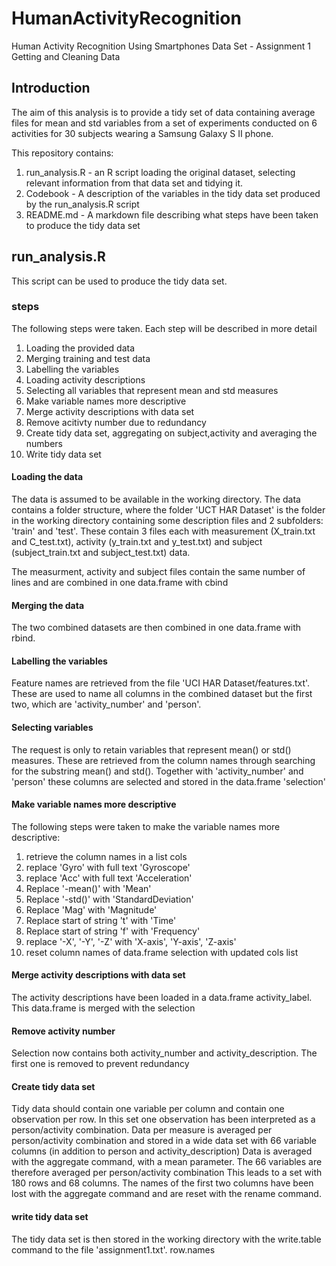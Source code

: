 # HumanActivityRecognition
Human Activity Recognition Using Smartphones Data Set - Assignment 1 Getting and Cleaning Data

## Introduction
The aim of this analysis is to provide a tidy set of data containing average files for mean and std variables from a set of experiments conducted on 6 activities for 30 subjects wearing a Samsung Galaxy S II phone. 

This repository contains:
1. run_analysis.R - an R script loading the original dataset, selecting relevant information from that data set and tidying it. 
2. Codebook - A description of the variables in the tidy data set produced by the run_analysis.R script
3. README.md - A markdown file describing what steps have been taken to produce the tidy data set

## run_analysis.R
This script can be used to produce the tidy data set. 
### steps
The following steps were taken. Each step will be described in more detail
1. Loading the provided data
2. Merging training and test data
3. Labelling the variables
4. Loading activity descriptions
5. Selecting all variables that represent mean and std measures
6. Make variable names more descriptive
7. Merge activity descriptions with data set
8. Remove acitivty number due to redundancy
9. Create tidy data set, aggregating on subject,activity and averaging the numbers
10. Write tidy data set

#### Loading the data
The data is assumed to be available in the working directory. The data contains a folder structure, where the folder 'UCT HAR Dataset' is the folder in the working directory containing some description files and 2 subfolders: 'train' and 'test'. These contain 3 files each with measurement (X_train.txt and C_test.txt), activity (y_train.txt and y_test.txt) and subject (subject_train.txt and subject_test.txt) data. 

The measurment, activity and subject files contain the same number of lines and are combined in one data.frame with cbind

#### Merging the data
The two combined datasets are then combined in one data.frame with rbind.

#### Labelling the variables
Feature names are retrieved from the file  'UCI HAR Dataset/features.txt'. These are used to name all columns in the combined dataset but the first two, which are 'activity_number' and 'person'. 

#### Selecting variables
The request is only to retain variables that represent mean() or std() measures. These are retrieved from the column names through searching for the substring mean() and std(). Together with 'activity_number' and 'person' these columns are selected and stored in the data.frame 'selection'

#### Make variable names more descriptive
The following steps were taken to make the variable names more descriptive:
1. retrieve the column names in a list cols
2. replace 'Gyro' with full text 'Gyroscope'
3. replace 'Acc' with full text 'Acceleration'
4. Replace '-mean()' with 'Mean'
5. Replace '-std()' with 'StandardDeviation'
6. Replace 'Mag' with 'Magnitude'
7. Replace start of string 't' with 'Time'
8. Replace start of string 'f' with 'Frequency'
9. replace '-X', '-Y', '-Z' with 'X-axis', 'Y-axis', 'Z-axis'
10. reset column names of data.frame selection with updated cols list

#### Merge activity descriptions with data set
The activity descriptions have been loaded in a data.frame activity_label. This data.frame is merged with the selection

#### Remove activity number
Selection now contains both activity_number and activity_description. The first one is removed to prevent redundancy

#### Create tidy data set
Tidy data should contain one variable per column and contain one observation per row. In this set one observation has been interpreted as a person/activity combination. 
Data per measure is averaged per person/activity combination and stored in a wide data set with 66 variable columns (in addition to person and activity_description)
Data is averaged with the aggregate command, with a mean parameter. The 66 variables are therefore averaged per person/activity combination
This leads to a set with 180 rows and 68 columns. The names of the first two columns have been lost with the aggregate command and are reset with the rename command. 

#### write tidy data set
The tidy data set is then stored in the working directory with the write.table command to the file 'assignment1.txt'. 
row.names 
